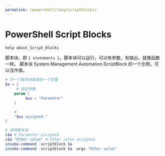 ```yaml
---
permalink: /powershell/lang/scriptblocks/
---
```


# PowerShell Script Blocks

```powershell
help about_Script_Blocks
```

脚本块，即 `{ statements }`。脚本块可以运行，可以有参数，有输出，就像函数一样。
脚本块 System.Management.Automation.ScriptBlock 的一个示例，可以当作值。

```powershell
# 将一个脚本块赋值给一个变量
$a = {
     # 指定参数
    param (
         $uu = "Parameter"
    )

    #
    "$uu assigned."
}

# 调用脚本块
&$a # Parameter assigned.
&$a "Other value" # Other value assigned.
invoke-command -scriptblock $a
invoke-command -scriptblock $a -args "Other value"
```

